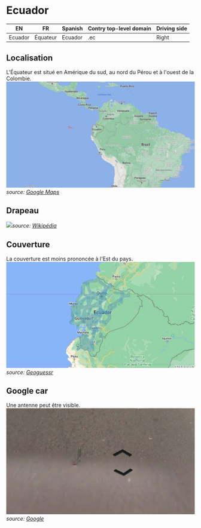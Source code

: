 # Ecuador

EN | FR | Spanish | Contry top-level domain | Driving side
--- | --- | --- | --- | ---
Ecuador | Équateur | Ecuador | .ec | Right

## Localisation

L'Équateur est situé en Amérique du sud, au nord du Pérou et à l'ouest de la Colombie.  
<img src="src/ec002.jpg" width="640">
*source: [Google Maps](https://www.google.com/maps)*

## Drapeau

<img src="https://upload.wikimedia.org/wikipedia/commons/thumb/e/e8/Flag_of_Ecuador.svg/1280px-Flag_of_Ecuador.svg.png" width="640">*source: [Wikipédia](https://en.wikipedia.org/wiki/Ecuador)*

## Couverture

La couverture est moins prononcée à l'Est du pays.  
<img src="src/ec003.jpg" width="640">
*source: [Geoguessr](https://www.geoguessr.com/)*

## Google car

Une antenne peut être visible.
![Ecuador - Google car](src/ec001.jpg)
*source: [Google](https://earth.google.com/web)*
